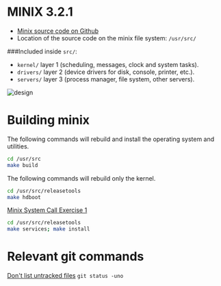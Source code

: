 # MINIX 3.2.1

* [Minix source code on Github](https://github.com/minix3/minix/tree/R3.2.1)  
* Location of the source code on the minix file system: `/usr/src/`  

###Included inside `src/`:  
* `kernel/`   layer 1 (scheduling, messages, clock and system tasks).  
* `drivers/`  layer 2 (device drivers for disk, console, printer, etc.).  
* `servers/`  layer 3 (process manager, file system, other servers).   

![design](https://upload.wikimedia.org/wikipedia/commons/7/7d/The_MINIX_3_Microkernel_Architecture.png) 

# Building minix
The following commands will rebuild and install the operating system and utilities.
```bash
cd /usr/src
make build
```
The following commands will rebuild only the kernel.
```bash
cd /usr/src/releasetools
make hdboot
```
[Minix System Call Exercise 1](http://homepages.cs.ncl.ac.uk/nick.cook/csc2025/minix/syscall-exercise1.html)
```bash
cd /usr/src/releasetools 
make services; make install
```

# Relevant git commands
[Don't list untracked files](http://stackoverflow.com/questions/594757/how-do-i-do-a-git-status-so-it-doesnt-display-untracked-files-without-using)  `git status -uno`
